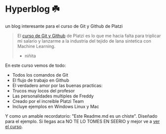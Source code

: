# Hyperblog ☘️

un blog interesante para el curso de Git y Github de Platzi
> El [curso de Git  y Github](https://platzi.com/cursos/git-github/ "curso de Git  y Github") de Platzi es lo que me hacia falta para triplicar mi salario y lanzarme a la industria del tejido de lana sintetica con Machine Learning.
> * niñita

En este curso vemos de todo:
* Todos los comandos de Git
* El flujo de trabajo en Github
* El verdadero amor por las buenas practicas:
* Trucos muy locos del profesor
* Las personalidades multiples de Freddy
* Creado por el increible Platzi Team
* Incluye ejemplos en Windows Linux y Mac

Y como un amable recordatorio: "Este Readme.md es un chiste". Diseñado para el ejemplo. Si llegas aca NO TE LO TOMES EN SEERIO y mejor ve a [ver el curso](https://platzi.com/clases/1557-git-github/19977-readmemd-es-una-excelente-practica/ "ver el curso").